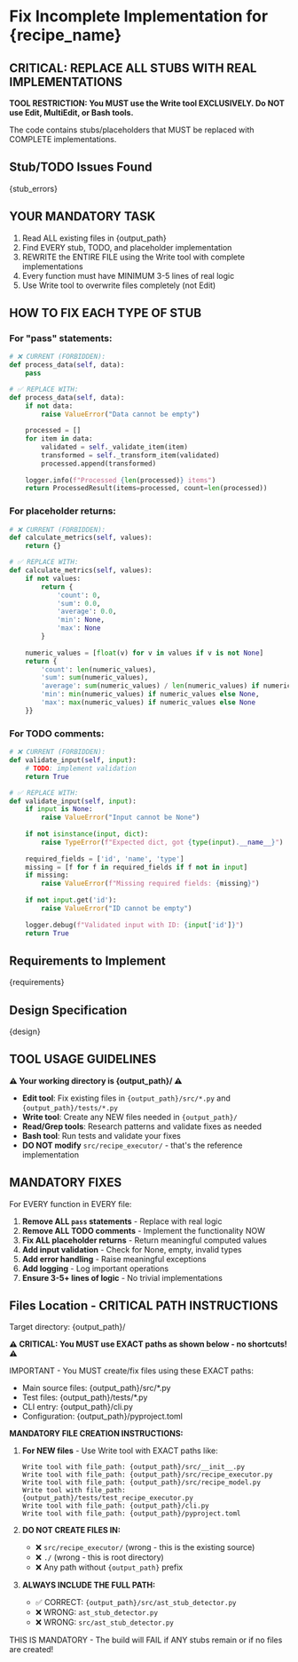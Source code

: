 # Fix Incomplete Implementation for {recipe_name}

## CRITICAL: REPLACE ALL STUBS WITH REAL IMPLEMENTATIONS

**TOOL RESTRICTION: You MUST use the Write tool EXCLUSIVELY. Do NOT use Edit, MultiEdit, or Bash tools.**

The code contains stubs/placeholders that MUST be replaced with COMPLETE implementations.

## Stub/TODO Issues Found
{stub_errors}

## YOUR MANDATORY TASK
1. Read ALL existing files in {output_path}
2. Find EVERY stub, TODO, and placeholder implementation
3. REWRITE the ENTIRE FILE using the Write tool with complete implementations
4. Every function must have MINIMUM 3-5 lines of real logic
5. Use Write tool to overwrite files completely (not Edit)

## HOW TO FIX EACH TYPE OF STUB

### For "pass" statements:
```python
# ❌ CURRENT (FORBIDDEN):
def process_data(self, data):
    pass

# ✅ REPLACE WITH:
def process_data(self, data):
    if not data:
        raise ValueError("Data cannot be empty")
    
    processed = []
    for item in data:
        validated = self._validate_item(item)
        transformed = self._transform_item(validated)
        processed.append(transformed)
    
    logger.info(f"Processed {len(processed)} items")
    return ProcessedResult(items=processed, count=len(processed))
```

### For placeholder returns:
```python
# ❌ CURRENT (FORBIDDEN):
def calculate_metrics(self, values):
    return {}

# ✅ REPLACE WITH:
def calculate_metrics(self, values):
    if not values:
        return {
            'count': 0,
            'sum': 0.0,
            'average': 0.0,
            'min': None,
            'max': None
        }
    
    numeric_values = [float(v) for v in values if v is not None]
    return {
        'count': len(numeric_values),
        'sum': sum(numeric_values),
        'average': sum(numeric_values) / len(numeric_values) if numeric_values else 0.0,
        'min': min(numeric_values) if numeric_values else None,
        'max': max(numeric_values) if numeric_values else None
    }}
```

### For TODO comments:
```python
# ❌ CURRENT (FORBIDDEN):
def validate_input(self, input):
    # TODO: implement validation
    return True

# ✅ REPLACE WITH:
def validate_input(self, input):
    if input is None:
        raise ValueError("Input cannot be None")
    
    if not isinstance(input, dict):
        raise TypeError(f"Expected dict, got {type(input).__name__}")
    
    required_fields = ['id', 'name', 'type']
    missing = [f for f in required_fields if f not in input]
    if missing:
        raise ValueError(f"Missing required fields: {missing}")
    
    if not input.get('id'):
        raise ValueError("ID cannot be empty")
    
    logger.debug(f"Validated input with ID: {input['id']}")
    return True
```

## Requirements to Implement
{requirements}

## Design Specification
{design}

## TOOL USAGE GUIDELINES

**⚠️ Your working directory is {output_path}/ ⚠️**

- **Edit tool**: Fix existing files in `{output_path}/src/*.py` and `{output_path}/tests/*.py`
- **Write tool**: Create any NEW files needed in `{output_path}/`
- **Read/Grep tools**: Research patterns and validate fixes as needed
- **Bash tool**: Run tests and validate your fixes
- **DO NOT modify** `src/recipe_executor/` - that's the reference implementation

## MANDATORY FIXES
For EVERY function in EVERY file:
1. **Remove ALL `pass` statements** - Replace with real logic
2. **Remove ALL TODO comments** - Implement the functionality NOW
3. **Fix ALL placeholder returns** - Return meaningful computed values
4. **Add input validation** - Check for None, empty, invalid types
5. **Add error handling** - Raise meaningful exceptions
6. **Add logging** - Log important operations
7. **Ensure 3-5+ lines of logic** - No trivial implementations

## Files Location - CRITICAL PATH INSTRUCTIONS
Target directory: {output_path}/

**⚠️ CRITICAL: You MUST use EXACT paths as shown below - no shortcuts! ⚠️**

IMPORTANT - You MUST create/fix files using these EXACT paths:
- Main source files: {output_path}/src/*.py  
- Test files: {output_path}/tests/*.py
- CLI entry: {output_path}/cli.py
- Configuration: {output_path}/pyproject.toml

**MANDATORY FILE CREATION INSTRUCTIONS:**

1. **For NEW files** - Use Write tool with EXACT paths like:
   ```
   Write tool with file_path: {output_path}/src/__init__.py
   Write tool with file_path: {output_path}/src/recipe_executor.py
   Write tool with file_path: {output_path}/src/recipe_model.py
   Write tool with file_path: {output_path}/tests/test_recipe_executor.py
   Write tool with file_path: {output_path}/cli.py
   Write tool with file_path: {output_path}/pyproject.toml
   ```

2. **DO NOT CREATE FILES IN:**
   - ❌ `src/recipe_executor/` (wrong - this is the existing source)
   - ❌ `./` (wrong - this is root directory)
   - ❌ Any path without `{output_path}` prefix

3. **ALWAYS INCLUDE THE FULL PATH:**
   - ✅ CORRECT: `{output_path}/src/ast_stub_detector.py`
   - ❌ WRONG: `ast_stub_detector.py`
   - ❌ WRONG: `src/ast_stub_detector.py`

THIS IS MANDATORY - The build will FAIL if ANY stubs remain or if no files are created!